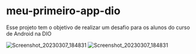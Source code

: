 # meu-primeiro-app-dio
Esse projeto tem o objetivo de realizar um desafio para os alunos do curso de Android na DIO


![Screenshot_20230307_184831](https://user-images.githubusercontent.com/111060830/223560932-a82c8aec-8fbe-41aa-8a75-1f0c8e716f45.png)
![Screenshot_20230307_184831](https://user-images.githubusercontent.com/111060830/223561989-13ea01a9-5992-42a0-9ff9-836c6bf08393.png)
